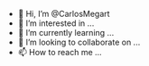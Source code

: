 - 👋 Hi, I’m @CarlosMegart
- 👀 I’m interested in ...
- 🌱 I’m currently learning ...
- 💞️ I’m looking to collaborate on ...
- 📫 How to reach me ...

<!---
CarlosMegart/CarlosMegart is a ✨ special ✨ repository because its `README.md` (this file) appears on your GitHub profile.
You can click the Preview link to take a look at your changes.
--->
